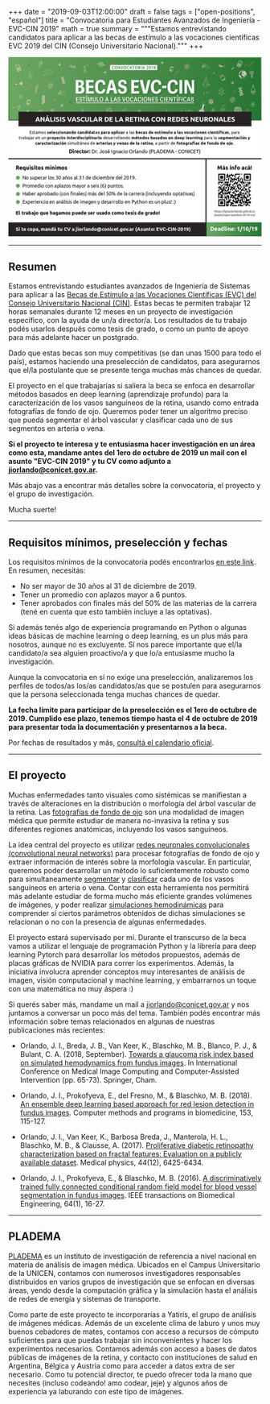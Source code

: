 +++
date = "2019-09-03T12:00:00"
draft = false
tags = ["open-positions", "español"]
title = "Convocatoria para Estudiantes Avanzados de Ingeniería - EVC-CIN 2019"
math = true
summary = """Estamos entrevistando candidatos para aplicar a las becas de estímulo a las vocaciones científicas EVC 2019 del CIN (Consejo Universitario Nacional)."""
+++

![Flyer](/img/headers/open-position-2019-cin-header.png)


---

## Resumen

Estamos entrevistando estudiantes avanzados de Ingeniería de Sistemas para aplicar a las [Becas de Estímulo a las Vocaciones Científicas (EVC) del Consejo Universitario Nacional (CIN)](http://evc.cin.edu.ar/). Estas becas te permiten trabajar 12 horas semanales durante 12 meses en un proyecto de investigación específico, con la ayuda de un/a director/a. Los resultados de tu trabajo podés usarlos después como tesis de grado, o como un punto de apoyo para más adelante hacer un postgrado.

Dado que estas becas son muy competitivas (se dan unas 1500 para todo el país), estamos haciendo una preselección de candidatos, para asegurarnos que el/la postulante que se presente tenga muchas más chances de quedar.

El proyecto en el que trabajarías si saliera la beca se enfoca en desarrollar métodos basados en deep learning (aprendizaje profundo) para la caracterización de los vasos sanguíneos de la retina, usando como entrada fotografías de fondo de ojo. Queremos poder tener un algoritmo preciso que pueda segmentar el árbol vascular y clasificar cada uno de sus segmentos en arteria o vena.

**Si el proyecto te interesa y te entusiasma hacer investigación en un área como esta, mandame __antes del 1ero de octubre de 2019__ un mail con el asunto "EVC-CIN 2019" y tu CV como adjunto a [jiorlando@conicet.gov.ar](mailto:jiorlando@conicet.gov.ar).**

Más abajo vas a encontrar más detalles sobre la convocatoria, el proyecto y el grupo de investigación.

Mucha suerte!


---


## Requisitos mínimos, preselección y fechas

Los requisitos mínimos de la convocatoria podés encontrarlos [en este link](http://evc.cin.edu.ar/attachments/article/11/B-%20REGLAMENTO%20BECAS%20EVC%202019.pdf). En resumen, necesitás:

* No ser mayor de 30 años al 31 de diciembre de 2019.
* Tener un promedio con aplazos mayor a 6 puntos.
* Tener aprobados con finales más del 50% de las materias de la carrera (tené en cuenta que esto también incluye a las optativas).

Si además tenés algo de experiencia programando en Python o algunas ideas básicas de machine learning o deep learning, es un plus más para nosotros, aunque no es excluyente. Sí nos parece importante que el/la candidato/a sea alguien proactivo/a y que lo/a entusiasme mucho la investigación.

Aunque la convocatoria en sí no exige una preselección, analizaremos los perfiles de todos/as los/as candidatos/as que se postulen para asegurarnos que la persona seleccionada tenga muchas chances de quedar.

**La fecha límite para participar de la preselección es el __1ero de octubre de 2019__. Cumplido ese plazo, tenemos tiempo hasta el __4 de octubre de 2019__ para presentar toda la documentación y presentarnos a la beca.**

Por fechas de resultados y más, [consultá el calendario oficial](http://evc.cin.edu.ar/attachments/article/11/cronograma%20evc%202019.pdf).


---


## El proyecto

Muchas enfermedades tanto visuales como sistémicas se manifiestan a través de alteraciones en la distribución o morfología del árbol vascular de la retina. Las [fotografías de fondo de ojo](https://en.wikipedia.org/wiki/Fundus_photography) son una modalidad de imagen médica que permite estudiar de manera no-invasiva la retina y sus diferentes regiones anatómicas, incluyendo los vasos sanguíneos.

La idea central del proyecto es utilizar [redes neuronales convolucionales (convolutional neural networks)](https://en.wikipedia.org/wiki/Convolutional_neural_network) para procesar fotografías de fondo de ojo y extraer información de interés sobre la morfología vascular. En particular, queremos poder desarrollar un método lo suficientemente robusto como para simultaneamente [segmentar](https://ieeexplore.ieee.org/document/7420682) y [clasificar](https://limo.libis.be/primo-explore/fulldisplay?docid=LIRIAS2811989&context=L&vid=Lirias&search_scope=Lirias&tab=default_tab&lang=en_US) cada uno de los vasos sanguíneos en arteria o vena. Contar con esta herramienta nos permitirá más adelante estudiar de forma mucho más eficiente grandes volúmenes de imágenes, y poder realizar [simulaciones hemodinámicas](https://arxiv.org/pdf/1805.10273.pdf) para comprender si ciertos parámetros obtenidos de dichas simulaciones se relacionan o no con la presencia de algunas enfermedades.

El proyecto estará supervisado por mí. Durante el transcurso de la beca vamos a utilizar el lenguaje de programación Python y la librería para deep learning Pytorch para desarrollar los métodos propuestos, además de placas gráficas de NVIDIA para correr los experimentos. Además, la iniciativa involucra aprender conceptos muy interesantes de análisis de imagen, visión computacional y machine learning, y embarrarnos un toque con una matemática no muy áspera :)

Si querés saber más, mandame un mail a jiorlando@conicet.gov.ar y nos juntamos a conversar un poco más del tema. También podés encontrar más información sobre temas relacionados en algunas de nuestras publicaciones más recientes:

* Orlando, J. I., Breda, J. B., Van Keer, K., Blaschko, M. B., Blanco, P. J., & Bulant, C. A. (2018, September). [Towards a glaucoma risk index based on simulated hemodynamics from fundus images](https://arxiv.org/abs/1805.10273). In International Conference on Medical Image Computing and Computer-Assisted Intervention (pp. 65-73). Springer, Cham.

* Orlando, J. I., Prokofyeva, E., del Fresno, M., & Blaschko, M. B. (2018). [An ensemble deep learning based approach for red lesion detection in fundus images](https://arxiv.org/abs/1706.03008). Computer methods and programs in biomedicine, 153, 115-127.

* Orlando, J. I., Van Keer, K., Barbosa Breda, J., Manterola, H. L., Blaschko, M. B., & Clausse, A. (2017). [Proliferative diabetic retinopathy characterization based on fractal features: Evaluation on a publicly available dataset](https://www.ncbi.nlm.nih.gov/pubmed/29044550). Medical physics, 44(12), 6425-6434.

* Orlando, J. I., Prokofyeva, E., & Blaschko, M. B. (2016). [A discriminatively trained fully connected conditional random field model for blood vessel segmentation in fundus images](https://ieeexplore.ieee.org/document/7420682). IEEE transactions on Biomedical Engineering, 64(1), 16-27.


---


## PLADEMA

[PLADEMA](http://www.pladema.net/) es un instituto de investigación de referencia a nivel nacional en materia de análisis de imagen médica. Ubicados en el Campus Universitario de la UNICEN, contamos con numerosos investigadores responsables distribuidos en varios grupos de investigación que se enfocan en diversas áreas, yendo desde la computación gráfica y la simulación hasta el análisis de redes de energía y sistemas de transporte. 

Como parte de este proyecto te incorporarías a Yatiris, el grupo de análisis de imágenes médicas. Además de un excelente clima de laburo y unos muy buenos cebadores de mates, contamos con acceso a recursos de cómputo suficientes para que puedas trabajar sin inconvenientes y hacer los experimentos necesarios. Contamos además con acceso a bases de datos públicas de imágenes de la retina, y contacto con instituciones de salud en Argentina, Bélgica y Austria como para acceder a datos extra de ser necesario. Como tu potencial director, te puedo ofrecer toda la mano que necesites (incluso codeando! amo codear, jeje) y algunos años de experiencia ya laburando con este tipo de imágenes.